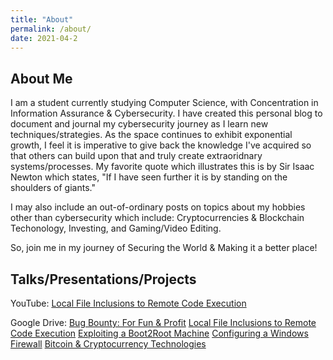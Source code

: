 ```yaml
---
title: "About"
permalink: /about/
date: 2021-04-2
---
```


## About Me

I am a student currently studying Computer Science, with Concentration in Information Assurance & Cybersecurity. I have created this personal blog to document and journal my cybersecurity journey as I learn new techniques/strategies. As the space continues to exhibit exponential growth, I feel it is imperative to give back the knowledge I've acquired so that others can build upon that and truly create extraoridnary systems/processes. My favorite quote which illustrates this is by Sir Isaac Newton which states, "If I have seen further it is by standing on the shoulders of giants."

I may also include an out-of-ordinary posts on topics about my hobbies other than cybersecurity which include: Cryptocurrencies & Blockchain Techonology, Investing, and Gaming/Video Editing.

So, join me in my journey of Securing the World & Making it a better place!

## Talks/Presentations/Projects

YouTube:
[Local File Inclusions to Remote Code Execution](https://www.youtube.com/watch?v=mpfZE7XEMg4&hd=1)

Google Drive:
[Bug Bounty: For Fun & Profit](https://docs.google.com/presentation/d/1wTeotQ7fiDZL_QgiNXw3Af9JI9ulyHYsfUwJfVhx0U4/edit?usp=sharing)
[Local File Inclusions to Remote Code Execution](https://docs.google.com/presentation/d/1HFPkBVe90OkX9YwF6IfgGmlG-vQbbLUitWQ39PmnuD8/edit?usp=sharing)
[Exploiting a Boot2Root Machine](https://docs.google.com/presentation/d/1kgKm_eG4dH6hZNb_AJpOqNnRWAU8mun0zwh0-eXtyCM/edit?usp=sharing)
[Configuring a Windows Firewall](https://docs.google.com/document/d/1WBwFE0-mGYNj1O3SSODnF6_2tuJjiGW8U71LBlEK8tY/edit?usp=sharing)
[Bitcoin & Cryptocurrency Technologies](https://docs.google.com/presentation/d/1Avr7gHmHML_0vV5oAHaqq6nlAeA-FylCK9kf-ub-zBU/edit?usp=sharing)


